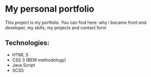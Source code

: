 # My personal portfolio
This project is my portfolio. You can find here: why i became front end developer, my skills, my projects and contact form 

## Technologies:
  - HTML 5
  - CSS 3 (BEM methodology)
  - Java Script
  - SCSS
